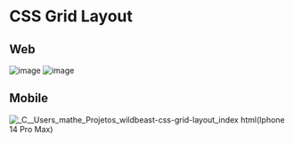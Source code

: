 # CSS Grid Layout


## Web
![image](https://github.com/manuteu/wildbeast-css-grid-layout/assets/74114950/0cf572d3-4862-48c2-a71f-114281dad420)
![image](https://github.com/manuteu/wildbeast-css-grid-layout/assets/74114950/217f141a-d2e9-4fd4-991c-62e3a8c18714)

## Mobile
![_C__Users_mathe_Projetos_wildbeast-css-grid-layout_index html(Iphone 14 Pro Max)](https://github.com/manuteu/wildbeast-css-grid-layout/assets/74114950/92aa64c6-dceb-4308-879a-bd0025d08fd6)
